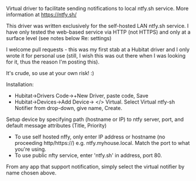 Virtual driver to facilitate sending notifications to local ntfy.sh service. More information at https://ntfy.sh/

This driver was written exclusively for the self-hosted LAN ntfy.sh service. I have only tested the web-based service via HTTP (not HTTPS) and only at a surface level (see notes below Re: settings)

I welcome pull requests - this was my first stab at a Hubitat driver and I only wrote it for personal use (still, I wish this was out there when I was looking for it, thus the reason I'm posting this).

It's crude, so use at your own risk! :)

Installation:
- Hubitat->Drivers Code->+New Driver, paste code, Save
- Hubitat->Devices->Add Device-> </> Virtual. Select Virtual ntfy-sh Notifier from drop-down, give name, Create.

Setup device by specifying path (hostname or IP) to ntfy server, port, and default message attributes (Title, Priority)
- To use self hosted nffy, only enter IP address or hostname (no proceeding http/https://) e.g. ntfy.myhouse.local. Match the port to what you're using.
- To use public nfty service, enter 'ntfy.sh' in address, port 80.

From any app that support notification, simply select the virtual notifier by name chosen above.

